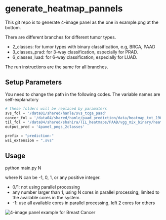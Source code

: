 # generate_heatmap_pannels

This git repo is to generate 4-image panel as the one in example.png at the bottom.

There are different branches for different tumor types.

- 2_classes: for tumor types with binary classification, e.g, BRCA, PAAD
- 3_classes_prad: for 3-way classification, especially for PRAD.
- 6_classes_luad: for 6-way classification, especially for LUAD.

The run instructions are the same for all branches.

## Setup Parameters
You need to change the path in the following codes. The variable names are self-explanatory 

```python
# these folders will be replaced by paramaters
svs_fol = '/data01/shared/hanle/svs_tcga_paad'
cancer_fol = '/data04/shared/hanle/paad_prediction/data/heatmap_txt_190_tcga'
til_fol = '/data04/shared/shahira/TIL_heatmaps/PAAD/vgg_mix_binary/heatmap_txt'
output_pred = '4panel_pngs_2classes'

prefix = "prediction-"
wsi_extension = ".svs"
```


## Usage
python main.py N

where N can be -1, 0, 1, or any positive integer.
- 0/1: not using parallel processing
- any number larger than 1, using N cores in parallel processing, limited to the available cores in the system.
- -1: use all available cores in parallel processing, left 2 cores for others


![4-image panel example for Breast Cancer](https://github.com/hansbu/generate_heatmap_pannels/blob/master/example.png)

